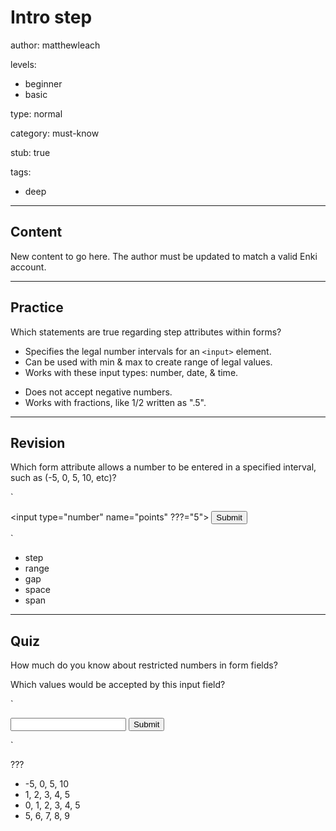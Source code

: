 # Intro step
author: matthewleach

levels:
  - beginner
  - basic

type: normal

category: must-know

stub: true

tags:
  - deep


---
## Content

New content to go here. The author must be updated to match a valid Enki account.

---
## Practice

Which statements are true regarding step attributes within forms?

+ Specifies the legal number intervals for an `<input>` element.
+ Can be used with min & max to create range of legal values.
+ Works with these input types: number, date, & time.
- Does not accept negative numbers.
- Works with fractions, like 1/2 written as ".5".

---
## Revision

Which form attribute allows a number to be entered in a specified interval, such as (-5, 0, 5, 10, etc)?

`<form action="file.php">
  <input type="number" name="points" ???="5">
  <input type="submit">
</form>`

* step
* range
* gap
* space
* span

---
## Quiz

How much do you know about restricted numbers in form fields?

Which values would be accepted by this input field?

`<form action="file.php">
  <input type="number" name="points" step="5">
  <input type="submit">
</form>`

???

* -5, 0, 5, 10
* 1, 2, 3, 4, 5
* 0, 1, 2, 3, 4, 5
* 5, 6, 7, 8, 9

